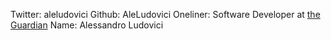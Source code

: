 Twitter: aleludovici
Github: AleLudovici
Oneliner: Software Developer at <a href="http://www.theguardian.com/" target="_blank">the Guardian</a>
Name: Alessandro Ludovici